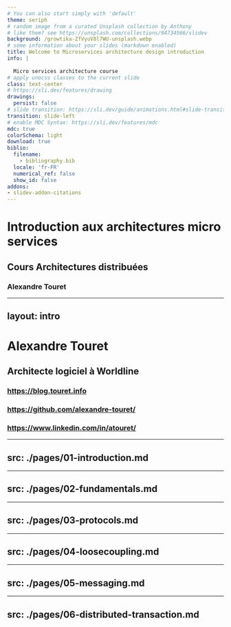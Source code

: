 ```yaml
---
# You can also start simply with 'default'
theme: seriph
# random image from a curated Unsplash collection by Anthony
# like them? see https://unsplash.com/collections/94734566/slidev
background: /growtika-ZfVyuV8l7WU-unsplash.webp 
# some information about your slides (markdown enabled)
title: Welcome to Microservices architecture design introduction
info: |
  
  Micro services architecture course
# apply unocss classes to the current slide
class: text-center
# https://sli.dev/features/drawing
drawings:
  persist: false
# slide transition: https://sli.dev/guide/animations.html#slide-transitions
transition: slide-left
# enable MDC Syntax: https://sli.dev/features/mdc
mdc: true
colorSchema: light
download: true
biblio:
  filename:
    - bibliography.bib
  locale: 'fr-FR' 
  numerical_ref: false
  show_id: false
addons:
- slidev-addon-citations
---
```


# Introduction aux architectures micro services

## Cours Architectures distribuées

### Alexandre Touret

---
layout: intro
--- 

# Alexandre Touret

## Architecte logiciel à Worldline

### <mdi-open-in-browser /> https://blog.touret.info
### <mdi-github /> https://github.com/alexandre-touret/
### <mdi-linkedin/> https://www.linkedin.com/in/atouret/

---
src: ./pages/01-introduction.md
---

---
src: ./pages/02-fundamentals.md
---

---
src: ./pages/03-protocols.md
---

---
src: ./pages/04-loosecoupling.md
---

---
src: ./pages/05-messaging.md
---

---
src: ./pages/06-distributed-transaction.md
---